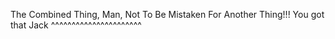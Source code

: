 The Combined Thing, Man, Not To Be Mistaken For Another Thing!!! You got that Jack ^^^^^^^^^^^^^^^^^^^^^^
